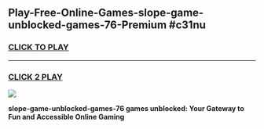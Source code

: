 
## Play-Free-Online-Games-slope-game-unblocked-games-76-Premium #c31nu
<h3>
<a href="https://premium.freeplayer.one?title=slope-game-unblocked-games-76&ref=8M">CLICK TO PLAY</a></h3>
<hr>

<h3>
<a href="https://premium.freeplayer.one?title=slope-game-unblocked-games-76&ref=8M">CLICK 2 PLAY</a>
  
</h3>

<a href="https://premium.freeplayer.one?title=slope-game-unblocked-games-76&ref=8M"><img src="https://clearcache.store/games.png"></a>


**slope-game-unblocked-games-76 games unblocked: Your Gateway to Fun and Accessible Online Gaming**
